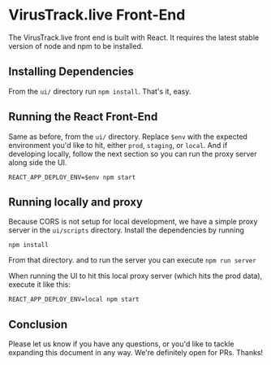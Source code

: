# VirusTrack.live Front-End
The VirusTrack.live front end is built with React. It requires the latest stable version of node and npm to be installed.

## Installing Dependencies
From the `ui/` directory run `npm install`. That's it, easy.

## Running the React Front-End
Same as before, from the `ui/` directory. Replace `$env` with the expected environment you'd like to hit, either `prod`, `staging`, or `local`. And if developing
locally, follow the next section so you can run the proxy server along side the UI.

```
REACT_APP_DEPLOY_ENV=$env npm start
```

## Running locally and proxy
Because CORS is not setup for local development, we have a simple proxy server in the `ui/scripts` directory. Install the dependencies by running

```
npm install
```

From that directory. and to run the server you can execute `npm run server`

When running the UI to hit this local proxy server (which hits the prod data), execute it like this:

```
REACT_APP_DEPLOY_ENV=local npm start
```

## Conclusion
Please let us know if you have any questions, or you'd like to tackle expanding this document in any way. We're definitely open for PRs. Thanks!
